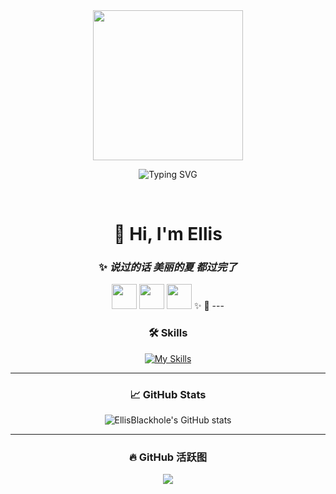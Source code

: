 <div align="center">

<!-- 动态欢迎图 -->
<picture>
  <source media="(prefers-color-scheme: dark)" srcset="https://cdn.jsdelivr.net/gh/sun0225SUN/sun0225SUN/assets/images/coding.gif" />
  <source media="(prefers-color-scheme: light)" srcset="https://cdn.jsdelivr.net/gh/sun0225SUN/sun0225SUN/assets/images/developer.svg" />
  <img src="https://cdn.jsdelivr.net/gh/sun0225SUN/sun0225SUN/assets/images/coding.gif" width="240" />
</picture>

<br/>

<!-- 动态签名 -->
![Typing SVG](https://readme-typing-svg.demolab.com?font=Fira+Code&duration=3000&pause=800&color=3F3D56&center=true&vCenter=true&width=435&lines=世界大同;C%2B%2B+%2F+Linux+%2F+Embedded+%2F+Python)

<br/>

# 👋 Hi, I'm **Ellis**
### ✨ *说过的话 美丽的夏 都过完了*

<!-- emoji -->
<img src="https://raw.githubusercontent.com/Tarikul-Islam-Anik/Animated-Fluent-Emojis/master/Emojis/Animals/Dove.png" width="40" />
<img src="https://raw.githubusercontent.com/Tarikul-Islam-Anik/Animated-Fluent-Emojis/master/Emojis/Objects/Telescope.png" width="40" />
<img src="https://raw.githubusercontent.com/Tarikul-Islam-Anik/Animated-Fluent-Emojis/master/Emojis/Travel%20and%20places/Ringed%20Planet.png" width="40" />
✨ 🌻
---

<!-- 技能图标 -->
### 🛠 Skills
[![My Skills](https://skillicons.dev/icons?i=c,cpp,python,linux,git,github&theme=light)](https://skillicons.dev)

---

<!-- GitHub Stats -->
### 📈 GitHub Stats
![EllisBlackhole's GitHub stats](https://github-readme-stats.vercel.app/api?username=byteofEllis&show_icons=true&theme=default)

---

<!-- GitHub 活动图 -->
### 🔥 GitHub 活跃图
<picture>
  <source media="(prefers-color-scheme: dark)" srcset="https://github-readme-activity-graph.vercel.app/graph?username=byteofEllis&theme=tokyo-night" />
  <source media="(prefers-color-scheme: light)" srcset="https://github-readme-activity-graph.vercel.app/graph?username=byteofEllis&theme=github" />
  <img src="https://github-readme-activity-graph.vercel.app/graph?username=byteofEllis&theme=github" />
</picture>

</div>
